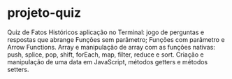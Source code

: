 # projeto-quiz
 Quiz de Fatos Históricos aplicação no Terminal: jogo de perguntas e respostas que abrange Funções sem parâmetro; Funções com parâmetro e Arrow Functions. Array e manipulação de array com as funções nativas: push, splice, pop, shift, forEach, map, filter, reduce e sort. Criação e manipulação de uma data em JavaScript, métodos getters e métodos setters.
